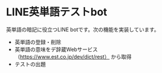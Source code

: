 # LINE英単語テストbot

英単語の暗記に役立つLINE botです。次の機能を実装しています。

- 英単語の登録・削除
- 英単語の意味をデ辞蔵Webサービス （https://www.est.co.jp/dev/dict/rest） から取得
- テストの出題

